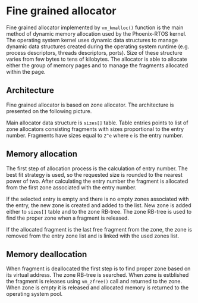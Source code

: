 # Fine grained allocator

Fine grained allocator implemented by `vm_kmalloc()` function is the main method of dynamic memory allocation used by the Phoenix-RTOS kernel. The operating system kernel uses dynamic data structures to manage dynamic data structures created during the operating system runtime (e.g. process descriptors, threads descriptors, ports). Size of these structure varies from few bytes to tens of kilobytes. The allocator is able to allocate either the group of memory pages and to manage the fragments allocated within the page.

## Architecture
Fine grained allocator is based on zone allocator. The architecture is presented on the following picture.

Main allocator data structure is `sizes[]` table. Table entries points to list of zone allocators consisting fragments with sizes proportional to the entry number. Fragments have sizes equal to `2^e` where `e` is the entry number.

## Memory allocation
The first step of allocation process is the calculation of entry number. The best fit strategy is used, so the requested size is rounded to the nearest power of two. After calculating the entry number the fragment is allocated from the first zone associated with the entry number.

If the selected entry is empty and there is no empty zones associated with the entry, the new zone is created and added to the list. New zone is  added either to `sizes[]` table and to the zone RB-tree. The zone RB-tree is used to find the proper zone when a fragment is released.

If the allocated fragment is the last free fragment from the zone, the zone is removed from the entry zone list and is linked with the used zones list.

## Memory deallocation
When fragment is deallocated the first step is to find proper zone based on its virtual address. The zone RB-tree is searched. When zone is estblished the fragment is releases using `vm_zfree()` call and returned to the zone. When zone is empty it is released and allocated memory is returned to the operating system pool.
